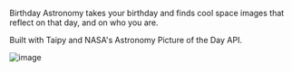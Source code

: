 Birthday Astronomy takes your birthday and finds cool space images that reflect on that day, and on who you are.

Built with Taipy and NASA's Astronomy Picture of the Day API.

![image](https://apod.nasa.gov/apod/image/2309/_DSC7280-1s_1024.jpg)
